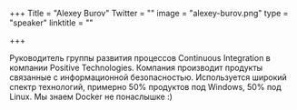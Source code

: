 +++
Title = "Alexey Burov"
Twitter = ""
image = "alexey-burov.png"
type = "speaker"
linktitle = ""

+++

Руководитель группы развития процессов Continuous Integration в компании Positive Technologies. Компания производит продукты связанные с информационной безопасностью. Используется широкий спектр технологий, примерно 50% продуктов под Windows, 50% под Linux. Мы знаем Docker не понаслышке :) 
